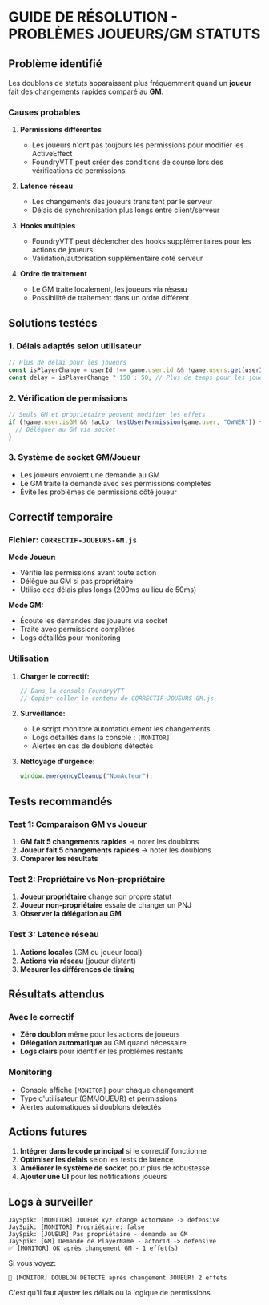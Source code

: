 # GUIDE DE RÉSOLUTION - PROBLÈMES JOUEURS/GM STATUTS

## Problème identifié

Les doublons de statuts apparaissent plus fréquemment quand un **joueur** fait des changements rapides comparé au **GM**.

### Causes probables

1. **Permissions différentes**

   - Les joueurs n'ont pas toujours les permissions pour modifier les ActiveEffect
   - FoundryVTT peut créer des conditions de course lors des vérifications de permissions

2. **Latence réseau**

   - Les changements des joueurs transitent par le serveur
   - Délais de synchronisation plus longs entre client/serveur

3. **Hooks multiples**

   - FoundryVTT peut déclencher des hooks supplémentaires pour les actions de joueurs
   - Validation/autorisation supplémentaire côté serveur

4. **Ordre de traitement**
   - Le GM traite localement, les joueurs via réseau
   - Possibilité de traitement dans un ordre différent

## Solutions testées

### 1. Délais adaptés selon utilisateur

```javascript
// Plus de délai pour les joueurs
const isPlayerChange = userId !== game.user.id && !game.users.get(userId)?.isGM;
const delay = isPlayerChange ? 150 : 50; // Plus de temps pour les joueurs
```

### 2. Vérification de permissions

```javascript
// Seuls GM et propriétaire peuvent modifier les effets
if (!game.user.isGM && !actor.testUserPermission(game.user, "OWNER")) {
  // Déléguer au GM via socket
}
```

### 3. Système de socket GM/Joueur

- Les joueurs envoient une demande au GM
- Le GM traite la demande avec ses permissions complètes
- Évite les problèmes de permissions côté joueur

## Correctif temporaire

### Fichier: `CORRECTIF-JOUEURS-GM.js`

**Mode Joueur:**

- Vérifie les permissions avant toute action
- Délègue au GM si pas propriétaire
- Utilise des délais plus longs (200ms au lieu de 50ms)

**Mode GM:**

- Écoute les demandes des joueurs via socket
- Traite avec permissions complètes
- Logs détaillés pour monitoring

### Utilisation

1. **Charger le correctif:**

   ```javascript
   // Dans la console FoundryVTT
   // Copier-coller le contenu de CORRECTIF-JOUEURS-GM.js
   ```

2. **Surveillance:**

   - Le script monitore automatiquement les changements
   - Logs détaillés dans la console : `[MONITOR]`
   - Alertes en cas de doublons détectés

3. **Nettoyage d'urgence:**
   ```javascript
   window.emergencyCleanup("NomActeur");
   ```

## Tests recommandés

### Test 1: Comparaison GM vs Joueur

1. **GM fait 5 changements rapides** → noter les doublons
2. **Joueur fait 5 changements rapides** → noter les doublons
3. **Comparer les résultats**

### Test 2: Propriétaire vs Non-propriétaire

1. **Joueur propriétaire** change son propre statut
2. **Joueur non-propriétaire** essaie de changer un PNJ
3. **Observer la délégation au GM**

### Test 3: Latence réseau

1. **Actions locales** (GM ou joueur local)
2. **Actions via réseau** (joueur distant)
3. **Mesurer les différences de timing**

## Résultats attendus

### Avec le correctif

- **Zéro doublon** même pour les actions de joueurs
- **Délégation automatique** au GM quand nécessaire
- **Logs clairs** pour identifier les problèmes restants

### Monitoring

- Console affiche `[MONITOR]` pour chaque changement
- Type d'utilisateur (GM/JOUEUR) et permissions
- Alertes automatiques si doublons détectés

## Actions futures

1. **Intégrer dans le code principal** si le correctif fonctionne
2. **Optimiser les délais** selon les tests de latence
3. **Améliorer le système de socket** pour plus de robustesse
4. **Ajouter une UI** pour les notifications joueurs

## Logs à surveiller

```
JaySpik: [MONITOR] JOUEUR xyz change ActorName -> defensive
JaySpik: [MONITOR] Propriétaire: false
JaySpik: [JOUEUR] Pas propriétaire - demande au GM
JaySpik: [GM] Demande de PlayerName - actorId -> defensive
✅ [MONITOR] OK après changement GM - 1 effet(s)
```

Si vous voyez:

```
🚨 [MONITOR] DOUBLON DÉTECTÉ après changement JOUEUR! 2 effets
```

C'est qu'il faut ajuster les délais ou la logique de permissions.
